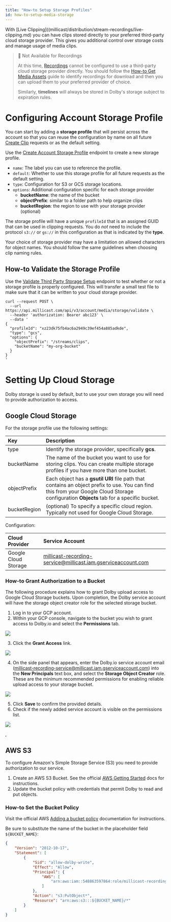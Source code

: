 ```yaml
---
title: "How-to Setup Storage Profiles"
id: how-to-setup-media-storage
---
```

With [Live Clipping]((millicast/distribution/stream-recordings/live-clipping.md) you can have clips stored directly to your preferred third-party cloud storage provider. This gives you additional control over storage costs and manage usage of media clips. 

> 🚧 Not Available for Recordings
> 
> At this time, [Recordings](/millicast/distribution/stream-recordings/starting-recording.md) cannot be configured to use a third-party cloud storage provider directly. You should follow the [How-to Get Media Assets](/millicast/distribution/stream-recordings/how-to-get-media-assets.md) guide to identify recordings for download and then you can upload them to your preferred provider of choice.
> 
> Similarly, **timelines** will always be stored in Dolby's storage subject to expiration rules.

# Configuring Account Storage Profile

You can start by adding a **storage profile** that will persist across the account so that you can reuse the configuration by name on all future [Create Clip](ref:media-assets-post) requests or as the default setting.

Use the [Create Account Storage Profile](ref:account-media-storage-post) endpoint to create a new storage profile. 

- `name`: The label you can use to reference the profile.
- `default`: Whether to use this storage profile for all future requests as the default setting.
- `type`: Configuration for S3 or GCS storage locations.
- `options`: Additional configuration specific for each storage provider
  - **bucketName**: the name of the bucket
  - **objectPrefix**: similar to a folder path to help organize clips
  - **bucketRegion**: the region to use with your storage provider (optional)

The storage profile will have a unique `profileId` that is an assigned GUID that can be used in clipping requests. You do _not_ need to include the protocol `s3://` or `gs://` in this configuration as that is indicated by the **type**.

Your choice of storage provider may have a limitation on allowed characters for object names. You should follow the same guidelines when choosing clip naming rules.

## How-to Validate the Storage Profile

Use the [Validate Third Party Storage Setup](ref:account-media-storage-validate-post) endpoint to test whether or not a storage profile is properly configured. This will transfer a small test file to make sure that it can be written to your cloud storage provider.

```curl
curl --request POST \
  --url https://api.millicast.com/api/v3/account/media/storage/validate \
  --header 'authorization: Bearer abc123' \
  --data '
{
  "profileId": "xz23dk75fb4ac6a2949c39ef454a885adkde",
  "type": "gcs",
  "options": {
    "objectPrefix": "/streams/clips",
    "bucketName": "my-org-bucket"
  }
}
'
```

# Setting Up Cloud Storage

Dolby storage is used by default, but to use your own storage you will need to provide authorization to access.

## Google Cloud Storage

For the storage profile use the following settings:

| Key          | Description                                                                                                                                                                             |
| :----------- | :-------------------------------------------------------------------------------------------------------------------------------------------------------------------------------------- |
| type         | Identify the storage provider, specifically **gcs**.                                                                                                                                    |
| bucketName   | The name of the bucket you want to use for storing clips. You can create multiple storage profiles if you have more than one bucket.                                                    |
| objectPrefix | Each object has a **gsutil URI** file path that contains an object prefix to use. You can find this from your Google Cloud Storage configuration **Objects** tab for a specific bucket. |
| bucketRegion | (optional) To specify a specific cloud region. Typically not used for Google Cloud Storage.                                                                                             |

Configuration:

| Cloud Provider       | Service Account                                                                                                                       |
| :------------------- | :------------------------------------------------------------------------------------------------------------------------------------ |
| Google Cloud Storage | [millicast-recording-service@millicast.iam.gserviceaccount.com](/millicast/mailto:millicast-recording-service@millicast.iam.gserviceaccount.com) |

### How-to Grant Authorization to a Bucket

The following procedure explains how to grant Dolby upload access to Google Cloud Storage buckets. Upon completion, the Dolby service account will have the storage object creator role for the selected storage bucket.

1. Log in to your GCP account.
2. Within your GCP console, navigate to the bucket you wish to grant access to Dolby.io and select the **Permissions** tab. 

   
![](/img/millicast/Screenshot_2024-02-14_at_2.30.39_pm.png)

3. Click the **Grant Access** link. 

   
![](/img/millicast/Screenshot_2024-02-14_at_2.35.17_pm.png)

4. On the side panel that appears, enter the Dolby.io service account email ([millicast-recording-service@millicast.iam.gserviceaccount.com](/millicast/mailto:millicast-recording-service@millicast.iam.gserviceaccount.com)) into the **New Principals** text box, and select the **Storage Object Creator** role. These are the minimum recommended permissions for enabling reliable upload access to your storage bucket. 

   
![](/img/millicast/Screenshot_2024-02-14_at_2.37.07_pm.png)

5. Click **Save** to confirm the provided details.
6. Check if the newly added service account is visible on the permissions list. 

   
![](/img/millicast/Screenshot_2024-02-14_at_2.41.23_pm.png)


, 

## AWS S3

To configure Amazon's Simple Storage Service (S3) you need to provide authorization to our service.

1. Create an AWS S3 Bucket. See the official [AWS Getting Started](https://docs.aws.amazon.com/AmazonS3/latest/userguide/creating-bucket.html) docs for instructions.
2. Update the bucket policy with credentials that permit Dolby to read and put objects.

### How-to Set the Bucket Policy

Visit the official AWS [Adding a bucket policy](https://docs.aws.amazon.com/AmazonS3/latest/userguide/add-bucket-policy.html) documentation for instructions.

Be sure to substitute the name of the bucket in the placeholder field `${BUCKET_NAME}`:

```json Policy
{
    "Version": "2012-10-17",
    "Statement": [
        {
            "Sid": "allow-dolby-write",
            "Effect": "Allow",
            "Principal": {
                "AWS": [
                    "arn:aws:iam::548863597864:role/millicast-recording-service"
                ]
            },
            "Action": "s3:PutObject*",
            "Resource": "arn:aws:s3:::${BUCKET_NAME}/*"
        }
    ]
}
```
